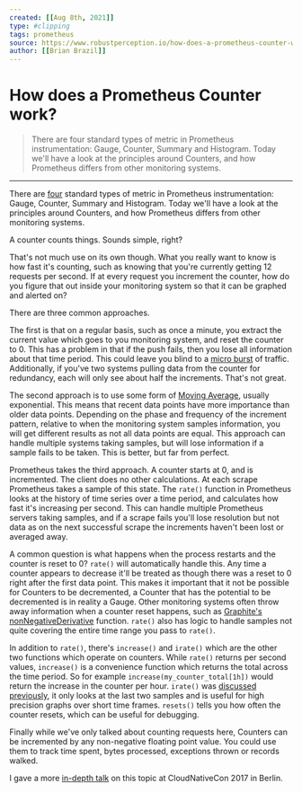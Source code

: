 ```yaml
---
created: [[Aug 8th, 2021]]
type: #clipping
tags: prometheus 
source: https://www.robustperception.io/how-does-a-prometheus-counter-work
author: [[Brian Brazil]] 
---
```

# How does a Prometheus Counter work?

> There are four standard types of metric in Prometheus instrumentation: Gauge, Counter, Summary and Histogram. Today we'll have a look at the principles around Counters, and how Prometheus differs from other monitoring systems.

---
There are [four](http://prometheus.io/docs/concepts/metric_types/) standard types of metric in Prometheus instrumentation: Gauge, Counter, Summary and Histogram. Today we'll have a look at the principles around Counters, and how Prometheus differs from other monitoring systems.

A counter counts things. Sounds simple, right?

That's not much use on its own though. What you really want to know is how fast it's counting, such as knowing that you're currently getting 12 requests per second. If at every request you increment the counter, how do you figure that out inside your monitoring system so that it can be graphed and alerted on?

There are three common approaches.

The first is that on a regular basis, such as once a minute, you extract the current value which goes to you monitoring system, and reset the counter to 0. This has a problem in that if the push fails, then you lose all information about that time period. This could leave you blind to a [micro burst](https://en.wikipedia.org/wiki/Micro-bursting_(networking)) of traffic. Additionally, if you've two systems pulling data from the counter for redundancy, each will only see about half the increments. That's not great.

The second approach is to use some form of [Moving Average](https://en.wikipedia.org/wiki/Moving_average#Weighted_moving_average), usually exponential. This means that recent data points have more importance than older data points. Depending on the phase and frequency of the increment pattern, relative to when the monitoring system samples information, you will get different results as not all data points are equal. This approach can handle multiple systems taking samples, but will lose information if a sample fails to be taken. This is better, but far from perfect.

Prometheus takes the third approach. A counter starts at 0, and is incremented. The client does no other calculations. At each scrape Prometheus takes a sample of this state. The `rate()` function in Prometheus looks at the history of time series over a time period, and calculates how fast it's increasing per second. This can handle multiple Prometheus servers taking samples, and if a scrape fails you'll lose resolution but not data as on the next successful scrape the increments haven't been lost or averaged away.

A common question is what happens when the process restarts and the counter is reset to 0? `rate()` will automatically handle this. Any time a counter appears to decrease it'll be treated as though there was a reset to 0 right after the first data point. This makes it important that it not be possible for Counters to be decremented, a Counter that has the potential to be decremented is in reality a Gauge. Other monitoring systems often throw away information when a counter reset happens, such as [Graphite's nonNegativeDerivative](http://graphite.readthedocs.org/en/latest/functions.html#graphite.render.functions.nonNegativeDerivative) function. `rate()` also has logic to handle samples not quite covering the entire time range you pass to `rate()`.

In addition to `rate()`, there's `increase()` and `irate()` which are the other two functions which operate on counters. While `rate()` returns per second values, `increase()` is a convenience function which returns the total across the time period. So for example `increase(my_counter_total[1h])` would return the increase in the counter per hour. `irate()` was [discussed previously](http://www.robustperception.io/irate-graphs-are-better-graphs/), it only looks at the last two samples and is useful for high precision graphs over short time frames. `resets()` tells you how often the counter resets, which can be useful for debugging.

Finally while we've only talked about counting requests here, Counters can be incremented by any non-negative floating point value. You could use them to track time spent, bytes processed, exceptions thrown or records walked.

I gave a more [in-depth talk](https://www.youtube.com/watch?v=67Ulrq6DxwA) on this topic at CloudNativeCon 2017 in Berlin.
